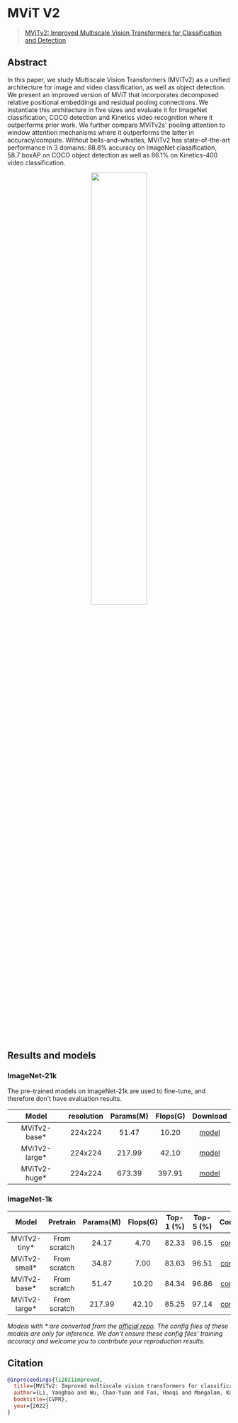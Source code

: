 # MViT V2

> [MViTv2: Improved Multiscale Vision Transformers for Classification and Detection](http://openaccess.thecvf.com//content/CVPR2022/papers/Li_MViTv2_Improved_Multiscale_Vision_Transformers_for_Classification_and_Detection_CVPR_2022_paper.pdf)

<!-- [ALGORITHM] -->

## Abstract

In this paper, we study Multiscale Vision Transformers (MViTv2) as a unified architecture for image and video
classification, as well as object detection. We present an improved version of MViT that incorporates
decomposed relative positional embeddings and residual pooling connections. We instantiate this architecture
in five sizes and evaluate it for ImageNet classification, COCO detection and Kinetics video recognition where
it outperforms prior work. We further compare MViTv2s' pooling attention to window attention mechanisms where
it outperforms the latter in accuracy/compute. Without bells-and-whistles, MViTv2 has state-of-the-art
performance in 3 domains: 88.8% accuracy on ImageNet classification, 58.7 boxAP on COCO object detection as
well as 86.1% on Kinetics-400 video classification.

<div align=center>
<img src="https://user-images.githubusercontent.com/26739999/180376227-755243fa-158e-4068-940a-416036519665.png" width="50%"/>
</div>

## Results and models

### ImageNet-21k

The pre-trained models on ImageNet-21k are used to fine-tune, and therefore don't have evaluation results.

|     Model      | resolution | Params(M) | Flops(G) |  Download   |
| :------------: | :--------: | :-------: | :------: | :---------: |
| MViTv2-base\*  |  224x224   |   51.47   |  10.20   | [model](<>) |
| MViTv2-large\* |  224x224   |  217.99   |  42.10   | [model](<>) |
| MViTv2-huge\*  |  224x224   |  673.39   |  397.91  | [model](<>) |

### ImageNet-1k

|     Model      |   Pretrain   | Params(M) | Flops(G) | Top-1 (%) | Top-5 (%) |                 Config                  |                                               Download                                               |
| :------------: | :----------: | :-------: | :------: | :-------: | :-------: | :-------------------------------------: | :--------------------------------------------------------------------------------------------------: |
| MViTv2-tiny\*  | From scratch |   24.17   |   4.70   |   82.33   |   96.15   | [config](./mvitv2-tiny_8xb256_in1k.py)  | [model](https://download.openmmlab.com/mmclassification/v0/mvit/mvitv2-tiny_3rdparty_in1k_20220722-db7beeef.pth) |
| MViTv2-small\* | From scratch |   34.87   |   7.00   |   83.63   |   96.51   | [config](./mvitv2-small_8xb256_in1k.py) | [model](https://download.openmmlab.com/mmclassification/v0/mvit/mvitv2-small_3rdparty_in1k_20220722-986bd741.pth) |
| MViTv2-base\*  | From scratch |   51.47   |  10.20   |   84.34   |   96.86   | [config](./mvitv2-base_8xb256_in1k.py)  | [model](https://download.openmmlab.com/mmclassification/v0/mvit/mvitv2-base_3rdparty_in1k_20220722-9c4f0a17.pth) |
| MViTv2-large\* | From scratch |  217.99   |  42.10   |   85.25   |   97.14   | [config](./mvitv2-large_8xb256_in1k.py) | [model](https://download.openmmlab.com/mmclassification/v0/mvit/mvitv2-large_3rdparty_in1k_20220722-2b57b983.pth) |

*Models with * are converted from the [official repo](https://github.com/facebookresearch/mvit). The config files of these models are only for inference. We don't ensure these config files' training accuracy and welcome you to contribute your reproduction results.*

## Citation

```bibtex
@inproceedings{li2021improved,
  title={MViTv2: Improved multiscale vision transformers for classification and detection},
  author={Li, Yanghao and Wu, Chao-Yuan and Fan, Haoqi and Mangalam, Karttikeya and Xiong, Bo and Malik, Jitendra and Feichtenhofer, Christoph},
  booktitle={CVPR},
  year={2022}
}
```

